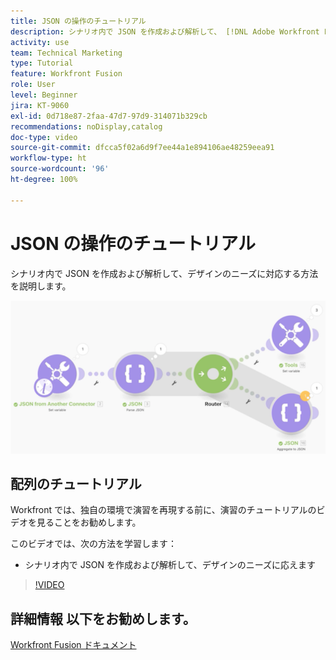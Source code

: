 ```yaml
---
title: JSON の操作のチュートリアル
description: シナリオ内で JSON を作成および解析して、 [!DNL Adobe Workfront Fusion] でのデザインのニーズに対応する方法を説明します。
activity: use
team: Technical Marketing
type: Tutorial
feature: Workfront Fusion
role: User
level: Beginner
jira: KT-9060
exl-id: 0d718e87-2faa-47d7-97d9-314071b329cb
recommendations: noDisplay,catalog
doc-type: video
source-git-commit: dfcca5f02a6d9f7ee44a1e894106ae48259eea91
workflow-type: ht
source-wordcount: '96'
ht-degree: 100%

---
```


# JSON の操作のチュートリアル

シナリオ内で JSON を作成および解析して、デザインのニーズに対応する方法を説明します。

![Fusion シナリオの画像](assets/final-functional-bits-and-bobs-2.png)

## 配列のチュートリアル

Workfront では、独自の環境で演習を再現する前に、演習のチュートリアルのビデオを見ることをお勧めします。

このビデオでは、次の方法を学習します：

* シナリオ内で JSON を作成および解析して、デザインのニーズに応えます

>[!VIDEO](https://video.tv.adobe.com/v/3418114/?quality=12&learn=on&enablevpops&captions=jpn)



## 詳細情報 以下をお勧めします。

[Workfront Fusion ドキュメント](https://experienceleague.adobe.com/ja/docs/workfront-fusion/using/get-started-with-fusion/understand-workfront-fusion/workfront-fusion-overview)
